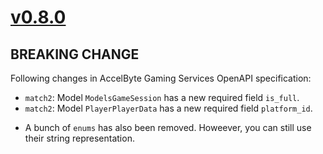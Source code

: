 # [v0.8.0]

## BREAKING CHANGE

Following changes in AccelByte Gaming Services OpenAPI specification:

- `match2`: Model `ModelsGameSession` has a new required field `is_full`.
- `match2`: Model `PlayerPlayerData` has a new required field `platform_id`.

* A bunch of `enums` has also been removed. Howeever, you can still use their string representation.

[v0.8.0]: https://github.com/AccelByte/accelbyte-python-modular-sdk/compare/services-match2/v0.7.0..services-match2/v0.8.0
